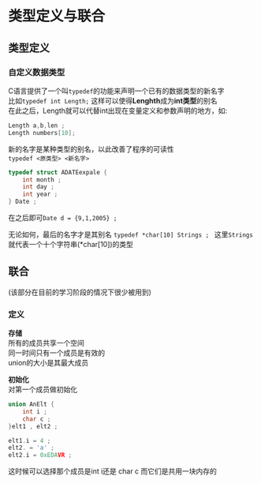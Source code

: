# 类型定义与联合    

## 类型定义

### 自定义数据类型
C语言提供了一个叫```typedef```的功能来声明一个已有的数据类型的新名字    
比如```typedef int Length;```
这样可以使得**Lenghth**成为**int类型**的别名    
在此之后，Length就可以代替int出现在变量定义和参数声明的地方，如:    
```c
Length a,b,len ; 
Length numbers[10];
```

新的名字是某种类型的别名，以此改善了程序的可读性    
```typedef <原类型> <新名字> ```    

```c
typedef struct ADATEexpale {
    int month ; 
    int day ; 
    int year ;
} Date ; 
```

在之后即可```Date d = {9,1,2005} ;```   

无论如何，最后的名字才是其别名
```typedef *char[10] Strings ; ```
这里```Strings```就代表一个十个字符串(*char[10])的类型

## 联合
(该部分在目前的学习阶段的情况下很少被用到)

### 定义
**存储**    
所有的成员共享一个空间  
同一时间只有一个成员是有效的    
union的大小是其最大成员 

**初始化**  
对第一个成员做初始化    

```c
union AnElt {
    int i ; 
    char c ;
}elt1 , elt2 ;

elt1.i = 4 ; 
elt2. = 'a' ; 
elt2.i = 0xEDAVR ; 
``` 
这时候可以选择那个成员是int i还是 char c 而它们是共用一块内存的 
